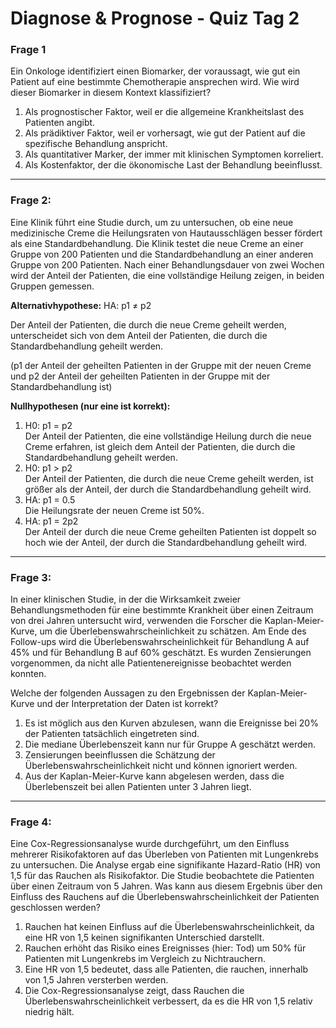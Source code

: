 # Diagnose & Prognose - Quiz Tag 2

### Frage 1 

Ein Onkologe identifiziert einen Biomarker, der voraussagt, wie gut ein Patient auf eine bestimmte Chemotherapie ansprechen wird. Wie wird dieser Biomarker in diesem Kontext klassifiziert?<br> 
  
1)  Als prognostischer Faktor, weil er die allgemeine Krankheitslast des Patienten angibt.<br>  
2)  Als prädiktiver Faktor, weil er vorhersagt, wie gut der Patient auf die spezifische Behandlung anspricht.<br>  
3)  Als quantitativer Marker, der immer mit klinischen Symptomen korreliert.<br>  
4)  Als Kostenfaktor, der die ökonomische Last der Behandlung beeinflusst. <br>  

---

### Frage 2:   
Eine Klinik führt eine Studie durch, um zu untersuchen, ob eine neue medizinische Creme die Heilungsraten von Hautausschlägen besser fördert als eine Standardbehandlung. Die Klinik testet die neue Creme an einer Gruppe von 200 Patienten und die Standardbehandlung an einer anderen Gruppe von 200 Patienten. Nach einer Behandlungsdauer von zwei Wochen wird der Anteil der Patienten, die eine vollständige Heilung zeigen, in beiden Gruppen gemessen.

**Alternativhypothese:**
HA: p1 ≠ p2

Der Anteil der Patienten, die durch die neue Creme geheilt werden, unterscheidet sich von dem Anteil der Patienten, die durch die Standardbehandlung geheilt werden.

(p1 der Anteil der geheilten Patienten in der Gruppe mit der neuen Creme und p2 der Anteil der geheilten Patienten in der Gruppe mit der Standardbehandlung ist)

**Nullhypothesen (nur eine ist korrekt):**
  
1) H0: p1 = p2  
   Der Anteil der Patienten, die eine vollständige Heilung durch die neue Creme erfahren, ist gleich dem Anteil der Patienten, die durch die Standardbehandlung geheilt werden.  
2) H0: p1 > p2  
   Der Anteil der Patienten, die durch die neue Creme geheilt werden, ist größer als der Anteil, der durch die Standardbehandlung geheilt wird.    
3) HA: p1 = 0.5  
   Die Heilungsrate der neuen Creme ist 50%.   
4) HA: p1 = 2p2  
   Der Anteil der durch die neue Creme geheilten Patienten ist doppelt so hoch wie der Anteil, der durch die Standardbehandlung geheilt wird.   
   
---

### Frage 3:  
In einer klinischen Studie, in der die Wirksamkeit zweier Behandlungsmethoden für eine bestimmte Krankheit über einen Zeitraum von drei Jahren untersucht wird, verwenden die Forscher die Kaplan-Meier-Kurve, um die Überlebenswahrscheinlichkeit zu schätzen. Am Ende des Follow-ups wird die Überlebenswahrscheinlichkeit für Behandlung A auf 45% und für Behandlung B auf 60% geschätzt. Es wurden Zensierungen vorgenommen, da nicht alle Patientenereignisse beobachtet werden konnten.

Welche der folgenden Aussagen zu den Ergebnissen der Kaplan-Meier-Kurve und der Interpretation der Daten ist korrekt?
  
1) Es ist möglich aus den Kurven abzulesen, wann die Ereignisse bei 20% der Patienten tatsächlich eingetreten sind.  
2) Die mediane Überlebenszeit kann nur für Gruppe A geschätzt werden.  
3) Zensierungen beeinflussen die Schätzung der Überlebenswahrscheinlichkeit nicht und können ignoriert werden.  
4) Aus der Kaplan-Meier-Kurve kann abgelesen werden, dass die Überlebenszeit bei allen Patienten unter 3 Jahren liegt.  

---

### Frage 4:  
Eine Cox-Regressionsanalyse wurde durchgeführt, um den Einfluss mehrerer Risikofaktoren auf das Überleben von Patienten mit Lungenkrebs zu untersuchen. Die Analyse ergab eine signifikante Hazard-Ratio (HR) von 1,5 für das Rauchen als Risikofaktor. Die Studie beobachtete die Patienten über einen Zeitraum von 5 Jahren. Was kann aus diesem Ergebnis über den Einfluss des Rauchens auf die Überlebenswahrscheinlichkeit der Patienten geschlossen werden?  
  
1) Rauchen hat keinen Einfluss auf die Überlebenswahrscheinlichkeit, da eine HR von 1,5 keinen signifikanten Unterschied darstellt.  
2) Rauchen erhöht das Risiko eines Ereignisses (hier: Tod) um 50% für Patienten mit Lungenkrebs im Vergleich zu Nichtrauchern.  
3) Eine HR von 1,5 bedeutet, dass alle Patienten, die rauchen, innerhalb von 1,5 Jahren versterben werden.  
4) Die Cox-Regressionsanalyse zeigt, dass Rauchen die Überlebenswahrscheinlichkeit verbessert, da es die HR von 1,5 relativ niedrig hält.  


